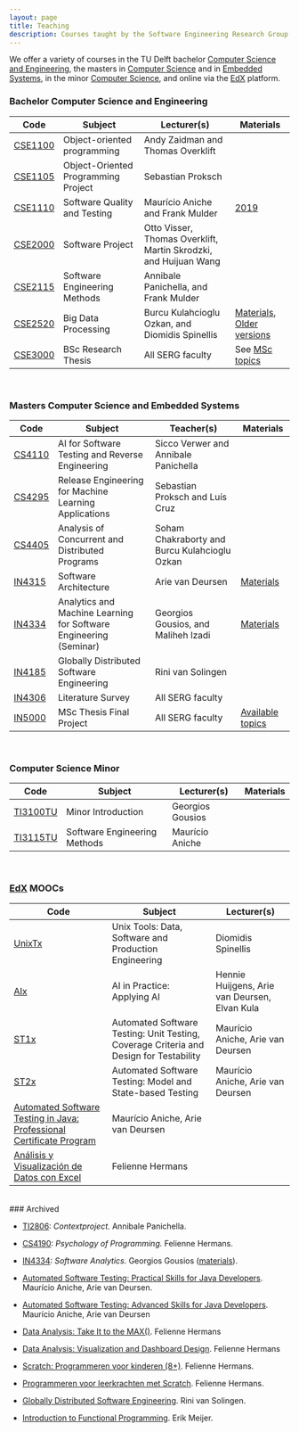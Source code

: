```yaml
---
layout: page
title: Teaching
description: Courses taught by the Software Engineering Research Group at TU Delft
---
```



We offer a variety of courses in the TU Delft bachelor [Computer Science and Engineering][cse], the masters in [Computer Science][msc] and in [Embedded Systems][es], in the minor [Computer Science][minor], and online via the [EdX] platform.

[cse]: https://www.tudelft.nl/en/education/programmes/bachelors/cse/bachelor-of-computer-science-and-engineering/
[msc]: https://www.tudelft.nl/en/education/programmes/masters/computer-science/msc-computer-science/
[es]: https://www.tudelft.nl/en/education/programmes/masters/embedded-systems/msc-embedded-systems/
[minor]: https://www.tudelft.nl/en/eemcs/study/minors/computer-science/
[edx]: https://www.edx.org/school/delftx

### Bachelor Computer Science and Engineering

Code | Subject | Lecturer(s) | Materials
|---|---|---|---|
[CSE1100](http://www.studiegids.tudelft.nl/a101_displayCourse.do?course_id=51306) | Object-oriented programming | Andy Zaidman and Thomas Overklift
[CSE1105](http://www.studiegids.tudelft.nl/a101_displayCourse.do?course_id=51377) | Object-Oriented Programming Project|  Sebastian Proksch 
[CSE1110](http://www.studiegids.tudelft.nl/a101_displayCourse.do?course_id=51299) | Software Quality and Testing | Maurício Aniche and Frank Mulder | [2019](https://serg-delft.github.io/cse1110-2019/)
[CSE2000](http://www.studiegids.tudelft.nl/a101_displayCourse.do?course_id=51713) | Software Project | Otto Visser, Thomas Overklift, Martin Skrodzki, and Huijuan Wang
[CSE2115](http://www.studiegids.tudelft.nl/a101_displayCourse.do?course_id=51714) | Software Engineering Methods | Annibale Panichella, and Frank Mulder
[CSE2520](http://www.studiegids.tudelft.nl/a101_displayCourse.do?course_id=51726) | Big Data Processing | Burcu Kulahcioglu Ozkan, and Diomidis Spinellis | [Materials](https://burcuku.github.io/cse2520-bigdata/), [Older versions](https://www.gousios.org/courses/bigdata/)
[CSE3000](https://studiegids.tudelft.nl/a101_displayCourse.do?course_id=55132) | BSc Research Thesis | All SERG faculty | See [MSc topics](msc-projects.html)

<br/>

### Masters Computer Science and Embedded Systems

Code | Subject | Teacher(s) | Materials
|---|---|---|---|
[CS4110](http://www.studiegids.tudelft.nl/a101_displayCourse.do?course_id=51125) | AI for Software Testing and Reverse Engineering | Sicco Verwer and Annibale Panichella
[CS4295](https://studiegids.tudelft.nl/a101_displayCourse.do?course_id=56383) | Release Engineering for Machine Learning Applications | Sebastian Proksch and Luís Cruz
[CS4405](https://studiegids.tudelft.nl/a101_displayCourse.do?course_id=60097) | Analysis of Concurrent and Distributed Programs | Soham Chakraborty and Burcu Kulahcioglu Ozkan
[IN4315](http://www.studiegids.tudelft.nl/a101_displayCourse.do?course_id=51108) | Software Architecture | Arie van Deursen | [Materials](https://se.ewi.tudelft.nl/delftswa/index.html)
[IN4334](https://studiegids.tudelft.nl/a101_displayCourse.do?course_id=51117) | Analytics and Machine Learning for Software Engineering (Seminar) | Georgios Gousios, and Maliheh Izadi| [Materials](http://gousios.org/courses/ml4se/)
[IN4185](http://www.studiegids.tudelft.nl/a101_displayCourse.do?course_id=45602) | Globally Distributed Software Engineering | Rini van Solingen
[IN4306](https://studiegids.tudelft.nl/a101_displayCourse.do?course_id=45593) | Literature Survey | All SERG faculty
[IN5000](msc-projects.html) | MSc Thesis Final Project | All SERG faculty | [Available topics](msc-projects.html)

<br/>

### Computer Science Minor 

Code | Subject | Lecturer(s) | Materials
|---|---|---|---|
[TI3100TU](http://www.studiegids.tudelft.nl/a101_displayCourse.do?course_id=51332) | Minor Introduction | Georgios Gousios
[TI3115TU](http://www.studiegids.tudelft.nl/a101_displayCourse.do?course_id=51334) | Software Engineering Methods | Maurício Aniche 


<br/>

### [EdX](https://www.edx.org/school/delftx) MOOCs

<!--
<image src="img/edx-testing.png" style="float:right; width:300px; border:1px solid #000"/>
-->

Code | Subject | Lecturer(s)
|---|---|---|
[UnixTx][UnixTx2021] | Unix Tools: Data, Software and Production Engineering | Diomidis Spinellis
[AIx][AIx2021] | AI in Practice: Applying AI | Hennie Huijgens, Arie van Deursen, Elvan Kula
[ST1x][ST1x2021] | Automated Software Testing: Unit Testing, Coverage Criteria and Design for Testability | Maurício Aniche, Arie van Deursen
[ST2x][ST2x2021] | Automated Software Testing: Model and State-based Testing | Maurício Aniche, Arie van Deursen
| [Automated Software Testing in Java: Professional Certificate Program](https://www.edx.org/professional-certificate/delftx-automated-software-testing-in-java) | Maurício Aniche, Arie van Deursen
| [Análisis y Visualización de Datos con Excel](https://www.edx.org/professional-certificate/delftx-analisis-y-visualizacion-de-datos-con-excel) | Felienne Hermans

[ST1x2021]: https://www.edx.org/course/automated-software-testing-unit-testing-coverage-2
[ST2x2021]: https://www.edx.org/course/automated-software-testing-model-and-state-based-2
[UnixTx2021]: https://www.edx.org/course/unix-tools-data-software-and-production-engineering
[AIx2021]: https://www.edx.org/course/ai-in-practice-applying-ai

 <br/>
### Archived

* [TI2806](http://www.studiegids.tudelft.nl/a101_displayCourse.do?course_id=45676):  _Contextproject._  Annibale Panichella.
* [CS4190](http://www.studiegids.tudelft.nl/a101_displayCourse.do?course_id=48292): _Psychology of Programming._ Felienne Hermans.
* [IN4334](http://www.studiegids.tudelft.nl/a101_displayCourse.do?course_id=45568): _Software Analytics._ Georgios Gousios ([materials](http://gousios.org/courses/softwanal/)).


* [Automated Software Testing: Practical Skills for Java Developers](https://www.edx.org/course/automated-software-testing-practical-skills-for-java-developers). Maurício Aniche, Arie van Deursen.
* [Automated Software Testing: Advanced Skills for Java Developers](https://www.edx.org/course/automated-software-testing-advanced-skills-for-java-developers). Maurício Aniche, Arie van Deursen
* [Data Analysis: Take It to the MAX()](https://www.edx.org/course/data-analysis-take-it-to-the-max). Felienne Hermans
* [Data Analysis: Visualization and Dashboard Design](https://www.edx.org/course/data-analysis-visualization-and-dashboard-design). Felienne Hermans
* [Scratch: Programmeren voor kinderen (8+)](https://www.edx.org/course/scratch-programmeren-voor-kinderen-8-delftx-scratchx-0). Felienne Hermans.
* [Programmeren voor leerkrachten met Scratch](https://www.edx.org/course/programmeren-voor-leerkrachten-met-delftx-scratchtx). Felienne Hermans.
* [Globally Distributed Software Engineering](https://www.edx.org/course/globally-distributed-software-engineering). Rini van Solingen.
* [Introduction to Functional Programming](https://www.edx.org/course/introduction-functional-programming-delftx-fp101x-0). Erik Meijer.


<!--
<image src="img/lecture-davide.jpg" style="float:right; width:300px; border:1px solid #000"/>
-->
